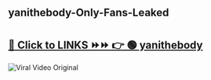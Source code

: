 
 ## yanithebody-Only-Fans-Leaked

# <h2><a href="https://clipsfans.com/yanithebody&ref=git">🔗 Click to LINKS ⏩⏩ 👉 🟢 yanithebody </a></h2>

<a href="https://clipsfans.com/yanithebody&ref=git" rel="nofollow" data-target="animated-image.originalLink"><img src="https://i.ibb.co.com/xMMVF88/686577567.gif" alt="Viral Video Original" style="max-width: 100%; display: inline-block;" data-target="animated-image.originalImage"></a>
